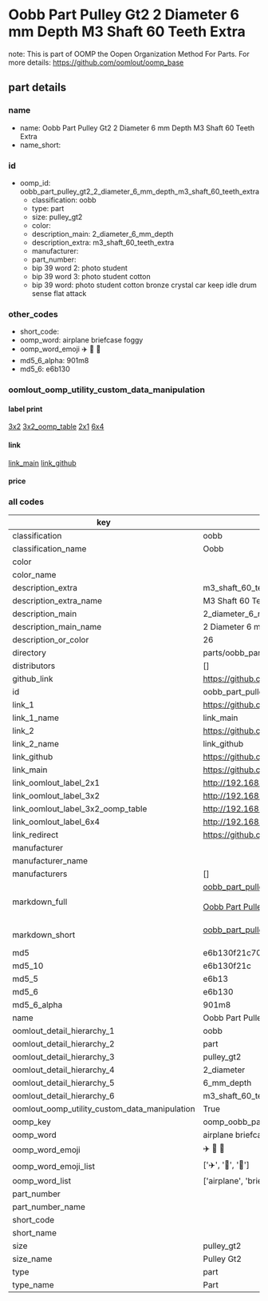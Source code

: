 # Oobb Part Pulley Gt2 2 Diameter 6 mm Depth M3 Shaft 60 Teeth Extra  

note: This is part of OOMP the Oopen Organization Method For Parts. For more details: https://github.com/oomlout/oomp_base

##  part details
  







### name
* name: Oobb Part Pulley Gt2 2 Diameter 6 mm Depth M3 Shaft 60 Teeth Extra
* name_short: 
### id
* oomp_id: oobb_part_pulley_gt2_2_diameter_6_mm_depth_m3_shaft_60_teeth_extra
  * classification: oobb
  * type: part
  * size: pulley_gt2
  * color: 
  * description_main: 2_diameter_6_mm_depth
  * description_extra: m3_shaft_60_teeth_extra
  * manufacturer: 
  * part_number: 
  * bip 39 word 2: photo student
  * bip 39 word 3: photo student cotton
  * bip 39 word: photo student cotton bronze crystal car keep idle drum sense flat attack

### other_codes
* short_code: 
* oomp_word: airplane briefcase foggy
* oomp_word_emoji :airplane: :briefcase: :foggy:
* md5_6_alpha: 901m8
* md5_6: e6b130






### oomlout_oomp_utility_custom_data_manipulation
#### label print
[3x2](http://192.168.1.245:1112/?label=oomp%20901m8)
[3x2_oomp_table](http://192.168.1.108:1112/?label=oomp%20901m8)
[2x1](http://192.168.1.242:1112/?label=oomp%20901m8)
[6x4](http://192.168.1.55:1112/?label=oomp%20901m8)    

#### link

[link_main](https://github.com/oomlout/oomlout_oomp_version_1_messy/tree/main/parts/oobb_part_pulley_gt2_2_diameter_6_mm_depth_m3_shaft_60_teeth_extra) [link_github](https://github.com/oomlout/oomlout_oomp_version_1_messy/tree/main/parts/oobb_part_pulley_gt2_2_diameter_6_mm_depth_m3_shaft_60_teeth_extra)                             

#### price







### all codes 
| key | value |  
| --- | --- |  
| classification | oobb |  
| classification_name | Oobb |  
| color |  |  
| color_name |  |  
| description_extra | m3_shaft_60_teeth_extra |  
| description_extra_name | M3 Shaft 60 Teeth Extra |  
| description_main | 2_diameter_6_mm_depth |  
| description_main_name | 2 Diameter 6 mm Depth |  
| description_or_color | 26 |  
| directory | parts/oobb_part_pulley_gt2_2_diameter_6_mm_depth_m3_shaft_60_teeth_extra |  
| distributors | [] |  
| github_link | https://github.com/oomlout/oomlout_oomp_part_src/tree/main/parts/oobb_part_pulley_gt2_2_diameter_6_mm_depth_m3_shaft_60_teeth_extra |  
| id | oobb_part_pulley_gt2_2_diameter_6_mm_depth_m3_shaft_60_teeth_extra |  
| link_1 | https://github.com/oomlout/oomlout_oomp_version_1_messy/tree/main/parts/oobb_part_pulley_gt2_2_diameter_6_mm_depth_m3_shaft_60_teeth_extra |  
| link_1_name | link_main |  
| link_2 | https://github.com/oomlout/oomlout_oomp_version_1_messy/tree/main/parts/oobb_part_pulley_gt2_2_diameter_6_mm_depth_m3_shaft_60_teeth_extra |  
| link_2_name | link_github |  
| link_github | https://github.com/oomlout/oomlout_oomp_version_1_messy/tree/main/parts/oobb_part_pulley_gt2_2_diameter_6_mm_depth_m3_shaft_60_teeth_extra |  
| link_main | https://github.com/oomlout/oomlout_oomp_version_1_messy/tree/main/parts/oobb_part_pulley_gt2_2_diameter_6_mm_depth_m3_shaft_60_teeth_extra |  
| link_oomlout_label_2x1 | http://192.168.1.242:1112/?label=oomp%20901m8 |  
| link_oomlout_label_3x2 | http://192.168.1.245:1112/?label=oomp%20901m8 |  
| link_oomlout_label_3x2_oomp_table | http://192.168.1.108:1112/?label=oomp%20901m8 |  
| link_oomlout_label_6x4 | http://192.168.1.55:1112/?label=oomp%20901m8 |  
| link_redirect | https://github.com/oomlout/oomlout_oomp_version_1_messy/tree/main/parts/oobb_part_pulley_gt2_2_diameter_6_mm_depth_m3_shaft_60_teeth_extra |  
| manufacturer |  |  
| manufacturer_name |  |  
| manufacturers | [] |  
| markdown_full | [oobb_part_pulley_gt2_2_diameter_6_mm_depth_m3_shaft_60_teeth_extra](none)<br>[](none)<br>[Oobb Part Pulley Gt2 2 Diameter 6 Mm Depth M3 Shaft 60 Teeth Extra](none)<br><br> |  
| markdown_short | [oobb_part_pulley_gt2_2_diameter_6_mm_depth_m3_shaft_60_teeth_extra](none)<br><br> |  
| md5 | e6b130f21c70af38891aa1ca61b5dd1d |  
| md5_10 | e6b130f21c |  
| md5_5 | e6b13 |  
| md5_6 | e6b130 |  
| md5_6_alpha | 901m8 |  
| name | Oobb Part Pulley Gt2 2 Diameter 6 mm Depth M3 Shaft 60 Teeth Extra |  
| oomlout_detail_hierarchy_1 | oobb |  
| oomlout_detail_hierarchy_2 | part |  
| oomlout_detail_hierarchy_3 | pulley_gt2 |  
| oomlout_detail_hierarchy_4 | 2_diameter |  
| oomlout_detail_hierarchy_5 | 6_mm_depth |  
| oomlout_detail_hierarchy_6 | m3_shaft_60_teeth_extra |  
| oomlout_oomp_utility_custom_data_manipulation | True |  
| oomp_key | oomp_oobb_part_pulley_gt2_2_diameter_6_mm_depth_m3_shaft_60_teeth_extra |  
| oomp_word | airplane briefcase foggy |  
| oomp_word_emoji | :airplane: :briefcase: :foggy: |  
| oomp_word_emoji_list | [':airplane:', ':briefcase:', ':foggy:'] |  
| oomp_word_list | ['airplane', 'briefcase', 'foggy'] |  
| part_number |  |  
| part_number_name |  |  
| short_code |  |  
| short_name |  |  
| size | pulley_gt2 |  
| size_name | Pulley Gt2 |  
| type | part |  
| type_name | Part |  
